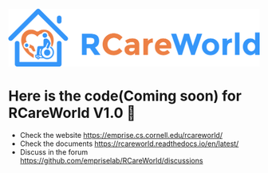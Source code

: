 ![alt text](rcareworld.png)

# Here is the code(Coming soon) for RCareWorld V1.0 🦾

- Check the website https://emprise.cs.cornell.edu/rcareworld/
- Check the documents https://rcareworld.readthedocs.io/en/latest/
- Discuss in the forum https://github.com/empriselab/RCareWorld/discussions

